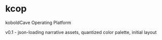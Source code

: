 # kcop
koboldCave Operating Platform

v0.1 - json-loading narrative assets, quantized color palette, initial layout
